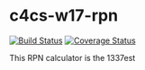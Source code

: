 # c4cs-w17-rpn

[![Build Status](https://travis-ci.org/CoolGamrSms/c4cs-w17-rpn.svg?branch=master)](https://travis-ci.org/CoolGamrSms/c4cs-w17-rpn)
[![Coverage Status](https://coveralls.io/repos/github/CoolGamrSms/c4cs-w17-rpn/badge.svg?branch=master)](https://coveralls.io/github/CoolGamrSms/c4cs-w17-rpn?branch=master)

This RPN calculator is the 1337est
